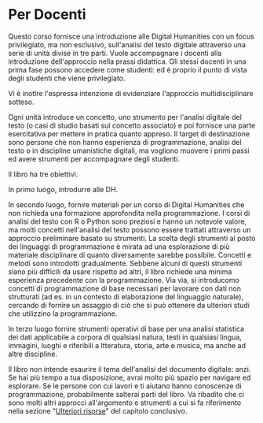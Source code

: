 # Per Docenti

Questo corso fornisce una  introduzione  alle Digital Humanities con un focus privilegiato, ma non esclusivo, sull'analisi del testo digitale attraverso una serie di unità divise in tre parti. Vuole accompagnare i docenti alla introduzione dell'approccio nella prassi didattica.  Gli stessi docenti in una prima fase possono accedere come studenti: ed è proprio il punto di vista degli studenti che viene privilegiato.

Vi è inotlre l'espressa intenzione di evidenziare l'approccio multidisciplinare sotteso.

Ogni unità introduce un concetto, uno strumento per l'analisi digitale del testo (o casi di studio basati sul concetto associato) e poi fornisce una parte esercitativa per mettere in pratica quanto appreso. Il target di destinazione sono persone che non hanno esperienza di programmazione, analisi del testo o in discipline umanistiche digitali, ma vogliono muovere i primi passi ed avere strumenti per accompagnare degli studenti.&#x20;

Il libro ha tre obiettivi.

In primo luogo,  introdurre alle DH.

In secondo luogo, fornire materiali per un corso di Digital Humanities che non richieda una formazione approfondita nella programmazione. I corsi di analisi del testo con R o Python sono preziosi e hanno un notevole valore, ma molti concetti nell'analisi del testo possono essere trattati attraverso un approccio preliminare basato su strumenti.  La scelta degli strumenti al posto dei linguaggi di programmazione è mirata ad una esplorazione di più materiale disciplinare di quanto diversamente sarebbe possibile. Concetti e metodi sono introdotti gradualmente. Sebbene alcuni di questi strumenti siano più difficili da usare rispetto ad altri, il libro richiede una minima esperienza precedente con la programmazione. Via via, si introducomo concetti di programmazione di base necessari per lavorare con dati non strutturati (ad es. in un contesto di elaborazione del linguaggio naturale), cercando di fornire un assaggio di ciò che si può ottenere da ulteriori studi che utilizzino la programmazione.

In terzo luogo fornire strumenti operativi di base per una analisi statistica dei dati applicabile a corpora di qualsiasi natura, testi in qualsiasi lingua, immagini, luoghi e riferibili a ltteratura, storia, arte e musica, ma anche ad altre discipline.

Il libro non intende esaurire il tema dell'analisi del documento digitale: anzi. Se hai più tempo a tua disposizione, avrai molto più spazio per navigare ed esplorare. Se le persone con cui lavori e ti aiutano hanno conoscenze di programmazione, probabilmente salterai parti del libro. Va ribadito che ci sono molti altri approcci all'argomento e strumenti a cui si fa riferimento nella sezione "[Ulteriori risorse](../conclusion/resources.md)" del capitolo conclusivo.



<mark style="color:red;"></mark>

